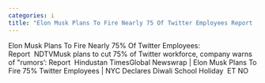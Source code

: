 ```yaml
---
categories: i
title: "Elon Musk Plans To Fire Nearly 75 Of Twitter Employees Report  NDTV"
---
```

Elon Musk Plans To Fire Nearly 75% Of Twitter Employees: Report&nbsp;&nbsp;NDTVMusk plans to cut 75% of Twitter workforce, company warns of "rumors’: Report&nbsp;&nbsp;Hindustan TimesGlobal Newswrap | Elon Musk Plans To Fire 75% Twitter Employees | NYC Declares Diwali School Holiday&nbsp;&nbsp;ET NO